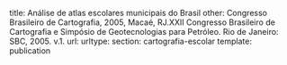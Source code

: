title: Análise de atlas escolares municipais do Brasil
other: Congresso Brasileiro de Cartografia, 2005, Macaé, RJ.XXII Congresso Brasileiro de Cartografia e Simpósio de Geotecnologias para Petróleo. Rio de Janeiro: SBC, 2005. v.1.
url:
urltype:
section: cartografia-escolar
template: publication
